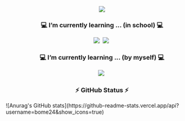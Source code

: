 <p align="center">
  <img src="https://capsule-render.vercel.app/api?type=waving&color=gradient&customColorList=(11,1,10)&height=200&section=header&text=Welcome to BoMin's GitHub&fontSize=60&animation=twinkling&fontAlignY=40" />
</p>

<h3 align="center">💻 I’m currently learning ... (in school) 💻</h3>
<p align="center">
  <img src="https://img.shields.io/badge/C++-00599C?style=plastic&logo=c%2B%2B&logoColor=white"/></a>&nbsp
  <img src="https://img.shields.io/badge/Python-3776AB?style=plastic&logo=Python&logoColor=white"/></a>&nbsp
</p>

<h3 align="center">💻 I’m currently learning ... (by myself) 💻</h3>
<p align="center">
  <img src="https://img.shields.io/badge/JavaScript-F7DF1E?style=plastic&logo=JavaScript&logoColor=black"/></a>&nbsp
</p>

<h3 align="center">⚡ GitHub Status ⚡</h3>
![Anurag's GitHub stats](https://github-readme-stats.vercel.app/api?username=bome24&show_icons=true)




<!--
**bome24/bome24** is a ✨ _special_ ✨ repository because its `README.md` (this file) appears on your GitHub profile.

Here are some ideas to get you started:

- 🔭 I’m currently working on ...
- 🌱 I’m currently learning ...
- 👯 I’m looking to collaborate on ...
- 🤔 I’m looking for help with ...
- 💬 Ask me about ...
- 📫 How to reach me: ...
- 😄 Pronouns: ...
- ⚡ Fun fact: ...
-->
